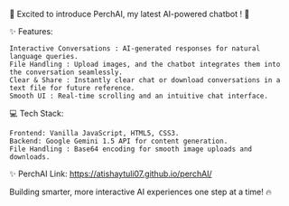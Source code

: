🚀 Excited to introduce PerchAI, my latest AI-powered chatbot ! 🤖

✨ Features:

    Interactive Conversations : AI-generated responses for natural language queries.
    File Handling : Upload images, and the chatbot integrates them into the conversation seamlessly.
    Clear & Share : Instantly clear chat or download conversations in a text file for future reference.
    Smooth UI : Real-time scrolling and an intuitive chat interface.

💻 Tech Stack:

    Frontend: Vanilla JavaScript, HTML5, CSS3.
    Backend: Google Gemini 1.5 API for content generation.
    File Handling : Base64 encoding for smooth image uploads and downloads.

✨ PerchAI Link: https://atishaytuli07.github.io/perchAI/

Building smarter, more interactive AI experiences one step at a time! 🔥
